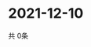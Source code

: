 # 2021-12-10
  共 0条

  <!-- BEGIN -->
  <!-- 最后更新时间Fri Dec 10 2021 11:02:57 GMT+0000 (Coordinated Universal Time) -->
  
  <!-- END -->
  
  